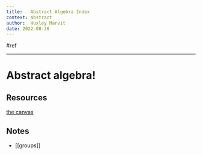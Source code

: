 ```yaml
---
title:   Abstract Algebra Index
context: abstract
author:  Huxley Marvit
date: 2022-08-30
---
```


#ref

***

# Abstract algebra!

## Resources
[the canvas](https://nuevaschool.instructure.com/courses/4390)


## Notes
- [[groups]]




